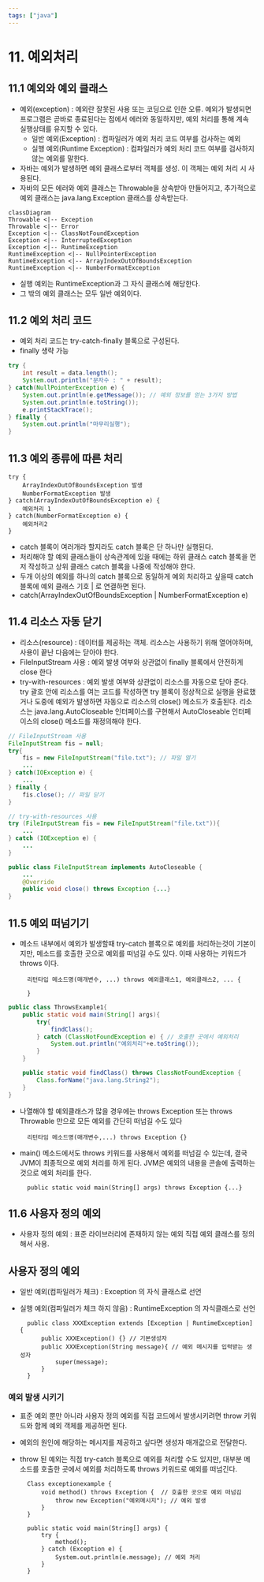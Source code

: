 ```yaml
---
tags: ["java"]    
---
```


# 11. 예외처리

## 11.1 예외와 예외 클래스

- 예외(exception) : 예외란 잘못된 사용 또는 코딩으로 인한 오류. 예외가 발생되면 프로그램은 곧바로 종료된다는 점에서 에러와 동일하지만, 예외 처리를 통해 계속 실행상태를 유지할 수 있다.
  - 일반 예외(Exception) : 컴파일러가 예외 처리 코드 여부를 검사하는 예외
  - 실행 예외(Runtime Exception) : 컴파일러가 예외 처리 코드 여부를 검사하지 않는 예외를 말한다.
- 자바는 예외가 발생하면 예외 클래스로부터 객체를 생성. 이 객체는 예외 처리 시 사용된다.
- 자바의 모든 에러와 예외 클래스는 Throwable을 상속받아 만들어지고, 추가적으로 예외 클래스는 java.lang.Exception 클래스를 상속받는다.

```mermaid
classDiagram
Throwable <|-- Exception
Throwable <|-- Error
Exception <|-- ClassNotFoundException
Exception <|-- InterruptedException
Exception <|-- RuntimeException
RuntimeException <|-- NullPointerException
RuntimeException <|-- ArrayIndexOutOfBoundsException
RuntimeException <|-- NumberFormatException
```

- 실행 예외는 RuntimeException과 그 자식 클래스에 해당한다.
- 그 밖의 예외 클래스는 모두 일반 예외이다.

## 11.2 예외 처리 코드

- 예외 처리 코드는 try-catch-finally 블록으로 구성된다.
- finally 생략 가능

```java
try {
    int result = data.length();
    System.out.println("문자수 : " + result);
} catch(NullPointerException e) {
    System.out.println(e.getMessage()); // 예외 정보를 얻는 3가지 방법
    System.out.println(e.toString());
    e.printStackTrace();
} finally {
    System.out.println("마무리실행");
}
```

## 11.3 예외 종류에 따른 처리

    try {
        ArrayIndexOutOfBoundsException 발생
        NumberFormatException 발생
    } catch(ArrayIndexOutOfBoundsException e) {
        예외처리 1
    } catch(NumberFormatException e) {
        예외처리2
    }

- catch 블록이 여러개라 할지라도 catch 블록은 단 하나만 실행된다.
- 처리해야 할 예외 클래스들이 상속관계에 있을 때에는 하위 클래스 catch 블록을 먼저 작성하고 상위 클래스 catch 블록을 나중에 작성해야 한다.
- 두개 이상의 예외를 하나의 catch 블록으로 동일하게 예외 처리하고 싶을때 catch 블록에 예외 클래스 기호 | 로 연결하면 된다.
- catch(ArrayIndexOutOfBoundsException | NumberFormatException e)

## 11.4 리소스 자동 닫기

- 리소스(resource) : 데이터를 제공하는 객체. 리소스는 사용하기 위해 열어야하며, 사용이 끝난 다음에는 닫아야 한다.
- FileInputStream 사용 : 예외 발생 여부와 상관없이 finally 블록에서 안전하게 close 한다
- try-with-resources : 예외 발생 여부와 상관없이 리소스를 자동으로 닫아 준다. try 괄호 안에 리소스를 여는 코드를 작성하면 try 블록이 정상적으로 실행을 완료했거나 도중에 예외가 발생하면 자동으로 리소스의 close() 메소드가 호출된다. 리소스는 java.lang.AutoCloseable 인터페이스를 구현해서 AutoCloseable 인터페이스의 close() 메소드를 재정의해야 한다.

```java
// FileInputStream 사용
FileInputStream fis = null;
try{
    fis = new FileInputStream("file.txt"); // 파일 열기
    ...
} catch(IOException e) {
    ...
} finally {
    fis.close(); // 파일 닫기
}

// try-with-resources 사용
try (FileInputStream fis = new FileInputStream("file.txt")){
    ...
} catch (IOException e) {
    ...
}

public class FileInputStream implements AutoCloseable {
    ...
    @Override
    public void close() throws Exception {...}
}
```

## 11.5 예외 떠넘기기

- 메소드 내부에서 예외가 발생할때 try-catch 블록으로 예외를 처리하는것이 기본이지만, 메소드를 호출한 곳으로 예외를 떠넘길 수도 있다. 이때 사용하는 키워드가 throws 이다.

        리턴타입 메소드명(매개변수, ...) throws 예외클래스1, 예외클래스2, ... {

        }

```java
public class ThrowsExample1{
    public static void main(String[] args){
        try{
            findClass();
        } catch (ClassNotFoundException e) { // 호출한 곳에서 예외처리
            System.out.println("예외처리"+e.toString());
        }
    }

    public static void findClass() throws ClassNotFoundException {
        Class.forName("java.lang.String2");
    }
}
```

- 나열해야 할 예외클래스가 많을 경우에는 throws Exception 또는 throws Throwable 만으로 모든 예외를 간단히 떠넘길 수도 있다

        리턴타임 메소드명(매개변수,...) throws Exception {}

- main() 메소드에서도 throws 키워드를 사용해서 예외를 떠넘길 수 있는데, 결국 JVM이 최종적으로 예외 처리를 하게 된다. JVM은 예외의 내용을 콘솔에 출력하는 것으로 예외 처리를 한다.

        public static void main(String[] args) throws Exception {...}

## 11.6 사용자 정의 예외

- 사용자 정의 예외 : 표준 라이브러리에 존재하지 않는 예외 직접 예외 클래스를 정의해서 사용.

## 사용자 정의 예외

- 일반 예외(컴파일러가 체크) : Exception 의 자식 클래스로 선언
- 실행 예외(컴파일러가 체크 하지 않음) : RuntimeException 의 자식클래스로 선언

        public class XXXException extends [Exception | RuntimeException] {
            public XXXException() {} // 기본생성자
            public XXXException(String message){ // 예외 메시지를 입력받는 생성자
                super(message);
            }
        }

### 예외 발생 시키기

- 표준 예외 뿐만 아니라 사용자 정의 예외를 직접 코드에서 발생시키려면 throw 키워드와 함께 예외 객체를 제공하면 된다.
- 예외의 원인에 해당하는 메시지를 제공하고 싶다면 생성자 매개값으로 전달한다.
- throw 된 예외는 직접 try-catch 블록으로 예외를 처리할 수도 있지만, 대부분 메소드를 호출한 곳에서 예외를 처리하도록 throws 키워드로 예외를 떠넘긴다.

        Class exceptionexample {
            void method() throws Exception {  // 호출한 곳으로 예외 떠넘김
                throw new Exception("예외메시지"); // 예외 발생
            }
        }

        public static void main(String[] args) {
            try {
                method();
            } catch (Exception e) {
                System.out.println(e.message); // 예외 처리
            }
        }
